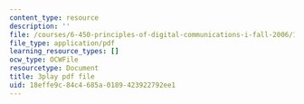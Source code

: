 ```yaml
---
content_type: resource
description: ''
file: /courses/6-450-principles-of-digital-communications-i-fall-2006/18effe9c84c4685a0189423922792ee1_wzUaJmN9Mf0.pdf
file_type: application/pdf
learning_resource_types: []
ocw_type: OCWFile
resourcetype: Document
title: 3play pdf file
uid: 18effe9c-84c4-685a-0189-423922792ee1
---
```

